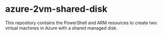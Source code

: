 # azure-2vm-shared-disk
This repository contains the PowerShell and ARM resources to create two virtual machines in Azure with a shared managed disk.
